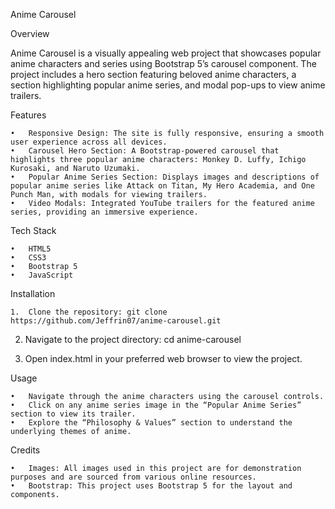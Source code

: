 Anime Carousel

Overview

Anime Carousel is a visually appealing web project that showcases popular anime characters and series using Bootstrap 5’s carousel component. The project includes a hero section featuring beloved anime characters, a section highlighting popular anime series, and modal pop-ups to view anime trailers.

Features

	•	Responsive Design: The site is fully responsive, ensuring a smooth user experience across all devices.
	•	Carousel Hero Section: A Bootstrap-powered carousel that highlights three popular anime characters: Monkey D. Luffy, Ichigo Kurosaki, and Naruto Uzumaki.
	•	Popular Anime Series Section: Displays images and descriptions of popular anime series like Attack on Titan, My Hero Academia, and One Punch Man, with modals for viewing trailers.
	•	Video Modals: Integrated YouTube trailers for the featured anime series, providing an immersive experience.

Tech Stack

	•	HTML5
	•	CSS3
	•	Bootstrap 5
	•	JavaScript

Installation

	1.	Clone the repository: git clone https://github.com/Jeffrin07/anime-carousel.git

  2.	Navigate to the project directory: cd anime-carousel

  3.	Open index.html in your preferred web browser to view the project.

Usage

	•	Navigate through the anime characters using the carousel controls.
	•	Click on any anime series image in the “Popular Anime Series” section to view its trailer.
	•	Explore the “Philosophy & Values” section to understand the underlying themes of anime.

 Credits

	•	Images: All images used in this project are for demonstration purposes and are sourced from various online resources.
	•	Bootstrap: This project uses Bootstrap 5 for the layout and components.
 
